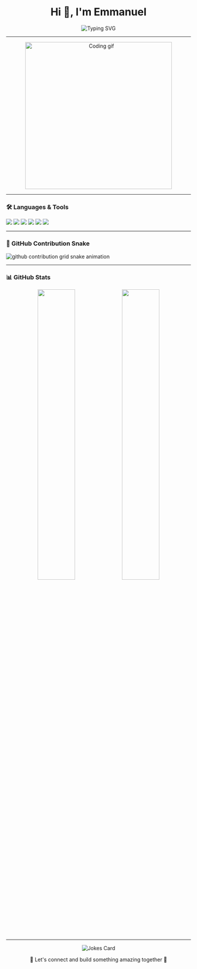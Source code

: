 <h1 align="center">Hi 👋, I'm Emmanuel</h1>
<p align="center">
  <img src="https://readme-typing-svg.herokuapp.com?font=Fira+Code&size=24&pause=1000&color=F70000&center=true&vCenter=true&width=435&lines=Web+Developer;Tech+Enthusiast;Lifelong+Learner" alt="Typing SVG" />
</p>

---

<p align="center">
  <img src="https://media.giphy.com/media/qgQUggAC3Pfv687qPC/giphy.gif" width="400" alt="Coding gif">
</p>

---

### 🛠️ Languages & Tools

<p align="left">
  <img src="https://img.shields.io/badge/JavaScript-F7DF1E?logo=javascript&logoColor=000&style=for-the-badge" />
  <img src="https://img.shields.io/badge/HTML5-E34F26?logo=html5&logoColor=fff&style=for-the-badge" />
  <img src="https://img.shields.io/badge/CSS3-1572B6?logo=css3&logoColor=fff&style=for-the-badge" />
  <img src="https://img.shields.io/badge/VS%20Code-007ACC?logo=visualstudiocode&logoColor=fff&style=for-the-badge" />
  <img src="https://img.shields.io/badge/Git-F05032?logo=git&logoColor=fff&style=for-the-badge" />
  <img src="https://img.shields.io/badge/GitHub-181717?logo=github&logoColor=fff&style=for-the-badge" />
</p>

---

### 🐍 GitHub Contribution Snake

<picture>
  <source media="(prefers-color-scheme: dark)" srcset="https://raw.githubusercontent.com/emmaowusu294/emmaowusu294/output/github-contribution-grid-snake-dark.svg" />
  <source media="(prefers-color-scheme: light)" srcset="https://raw.githubusercontent.com/emmaowusu294/emmaowusu294/output/github-contribution-grid-snake.svg" />
  <img alt="github contribution grid snake animation" src="https://raw.githubusercontent.com/emmaowusu294/emmaowusu294/output/github-contribution-grid-snake.svg" />
</picture>


---

### 📊 GitHub Stats

<p align="center">
  <img src="https://github-readme-stats.vercel.app/api?username=emmaowusu294&show_icons=true&theme=radical" width="45%" />
  <img src="https://github-readme-stats.vercel.app/api/top-langs/?username=emmaowusu294&layout=compact&theme=tokyonight" width="45%" />
</p>

---

<p align="center">
  <img src="https://readme-jokes.vercel.app/api" alt="Jokes Card" />
</p>

<p align="center">💬 Let's connect and build something amazing together 🚀</p>
